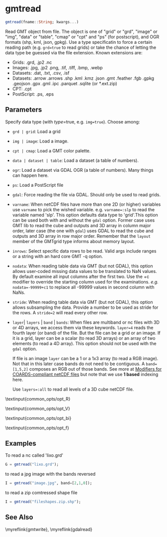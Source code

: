 # gmtread

```julia
gmtread(fname::String; kwargs...)
```

Read GMT object from file. The object is one of "grid" or "grd", "image" or "img",
"data" or "table", "cmap" or "cpt" and "ps" (for postscript), and OGR formats (shp, kml, json, gpkg).
Use a type specificatin to force a certain reading path (e.g. `grd=true` to read grids) or take
the chance of letting the data type be guessed via the file extension. Known extensions are:

- Grids:      .grd, .jp2 .nc
- Images:     .jpg, .jp2 .png, .tif, .tiff, .bmp, .webp
- Datasets:   .dat, .txt, .csv, .isf
- Datasets:   .arrow .arrows .shp .kml .kmz .json .gmt .feather .fgb .gpkg .geojson .gpx .gml .ipc .parquet .sqlite (or *.ext.zip)
- CPT:        .cpt
- PostScript: .ps, .eps

Parameters
----------

Specify data type (with *type*=true, e.g. `img=true`). Choose among:
- `grd | grid`: Load a grid

- `img | image`: Load a image.

- `cpt | cmap`: Load a GMT color palette.

- `data | dataset | table`: Load a dataset (a table of numbers).

- `ogr`: Load a dataset via GDAL OGR (a table of numbers). Many things can happen here.

- `ps`: Load a PostScript file

- `gdal`: Force reading the file via GDAL. Should only be used to read grids.

- `varname`: When netCDF files have more than one 2D (or higher) variables use `varname` to pick
  the wished variable. e.g. `varname=:slp` to read the variable named 'slp'. This option defaults
  data type to 'grid'.This option can be used both with and without the `gdal` option. Former case
  uses GMT lib to read the cube and outputs and 3D array in column major order, later case
  (the one with `gdal`) uses GDAL to read the cube and outputs and 3D array in row major order.
  Remember that the ``layout`` member of the GMTgrid type informs about memory layout.

- `inrows`: Select specific data rows to be read. Valid args include ranges or a string with an hard core GMT -q option.

- `nodata`: When reading table data via GMT (but not GDAL), this option allows user-coded missing data values
  to be translated to NaN values. By default examine all input columns after the first two. Use the +c modifier
  to override the starting column used for the examinations. _e.g._ `nodata=-99999+c1` to replace all -99999 values
  in second column with NaNs.

- `stride`: When reading table data via GMT (but not GDAL), this option allows subsampling the data.
  Provide a number to be used as stride for the rows. A `stride=2` will read every other row.

- `layer`| `layers` | `band` | `bands`: When files are multiband or nc files with 3D or 4D arrays,
  we access them via these keywords. `layer=4` reads the fourth layer (or band) of the file.
  But the file can be a grid or an image. If it is a grid, layer can be a scalar (to read 3D arrays)
  or an array of two elements (to read a 4D array). This option should not be used with the `gdal` option.

  If file is an image `layer` can be a 1 or a 1x3 array (to read a RGB image). Not that in this later case
  bands do not need to be contiguous. A `band=[1,5,2]` composes an RGB out of those bands. See more at
  [Modifiers for COARDS-compliant netCDF files](https://docs.generic-mapping-tools.org/latest/reference/features.html#modifiers-for-cf)
  but note that we use **1 based** indexing here.

  Use ``layers=:all`` to read all levels of a 3D cube netCDF file.

\textinput{common_opts/opt_R}

\textinput{common_opts/opt_V}

\textinput{common_opts/opt_bi}

\textinput{common_opts/opt_f}

Examples
--------

To read a nc called 'lixo.grd'

```julia
G = gmtread("lixo.grd");
```

to read a jpg image with the bands reversed

```julia
I = gmtread("image.jpg", band=[2,1,0]);
```

to read a zip comtressed shape file

```julia
I = gmtread("fileshapes.zip.shp");
```

See Also
--------

\myreflink{gmtwrite}, \myreflink{gdalread}
